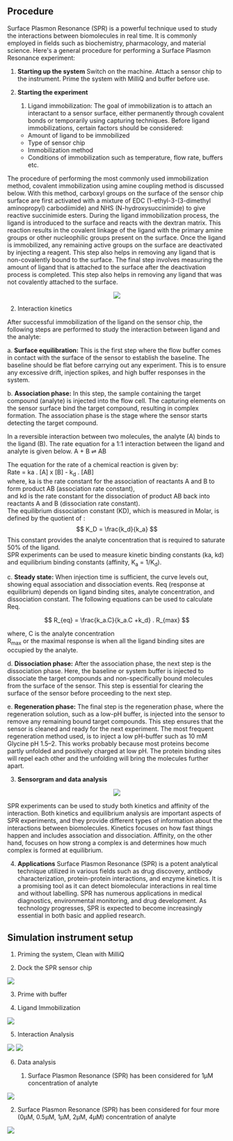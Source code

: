 ## Procedure

Surface Plasmon Resonance (SPR) is a powerful technique used to study the interactions between biomolecules in real time. It is commonly employed in fields such as biochemistry, pharmacology, and material science. Here's a general procedure for performing a Surface Plasmon Resonance experiment:

1. **Starting up the system**
Switch on the machine. Attach a sensor chip to the instrument. Prime the system with MilliQ and buffer before use.


2. **Starting the experiment**

    1. Ligand immobilization:
The goal of immobilization is to attach an interactant to a sensor surface, either permanently through covalent bonds or temporarily using capturing techniques. Before ligand immobilizations, certain factors should be considered:
    - Amount of ligand to be immobilized
    -  Type of sensor chip
    - Immobilization method 
    - Conditions of immobilization such as temperature, flow rate, buffers etc. 

The procedure of performing the most commonly used immobilization method, covalent immobilization using amine coupling method is discussed below. 
With this method, carboxyl groups on the surface of the sensor chip surface are first activated with a mixture of EDC (1-ethyl-3-(3-dimethyl aminopropyl) carbodiimide) and NHS (N-hydroxysuccinimide) to give reactive succinimide esters. During the ligand immobilization process, the ligand is introduced to the surface and reacts with the dextran matrix. This reaction results in the covalent linkage of the ligand with the primary amine groups or other nucleophilic groups present on the surface.
Once the ligand is immobilized, any remaining active groups on the surface are deactivated by injecting a reagent. This step also helps in removing any ligand that is non-covalently bound to the surface. The final step involves measuring the amount of ligand that is attached to the surface after the deactivation process is completed. This step also helps in removing any ligand that was not covalently attached to the surface.

<div align="center">
<img src="images/spr3_theory.png" class="img-fluid">
</div>


   2. Interaction kinetics

After successful immobilization of the ligand on the sensor chip, the following steps are performed to study the interaction between ligand and the analyte:

a. **Surface equilibration:** This is the first step where the flow buffer comes in contact with the surface of the sensor to establish the baseline. The baseline should be flat before carrying out any experiment. This is to ensure any excessive drift, injection spikes, and high buffer responses in the system. 

b. **Association phase:** In this step, the sample containing the target compound (analyte) is injected into the flow cell. The capturing elements on the sensor surface bind the target compound, resulting in complex formation. The association phase is the stage where the sensor starts detecting the target compound.

In a reversible interaction between two molecules, the analyte (A) binds to the ligand (B). The rate equation for a 1:1 interaction between the ligand and analyte is given below.
A  +   B    ⇌   AB 

The equation for the rate of a chemical reaction is given by:  
Rate = ka . [A] x [B] - k<sub>d</sub> . [AB]   
where, ka is the rate constant for the association of reactants A and B to form product AB (association rate constant),  
and kd is the rate constant for the dissociation of product AB back into reactants A and B (dissociation rate constant).   
The equilibrium dissociation constant (KD), which is measured in Molar, is defined by the quotient of : $$  K_D   =     \frac{k_d}{k_a}           $$ 
This constant provides the analyte concentration that is required to saturate 50% of the ligand.  
SPR experiments can be used to measure kinetic binding constants (ka, kd) and equilibrium binding constants (affinity, K<sub>a</sub> = 1/K<sub>d</sub>).  

c. **Steady state:** When injection time is sufficient, the curve levels out, showing equal association and dissociation events. Req (response at equilibrium) depends on ligand binding sites, analyte concentration, and dissociation constant. The following equations can be used  to calculate Req.

$$  R_{eq} = \frac{k_a.C}{k_a.C +k_d} . R_{max} $$

where, C is the analyte concentration   
R<sub>max</sub> or the maximal response is when all the ligand binding sites are occupied by the analyte. 

d. **Dissociation phase:** After the association phase, the next step is the dissociation phase. Here, the baseline or system buffer is injected to dissociate the target compounds and non-specifically bound molecules from the surface of the sensor. This step is essential for clearing the surface of the sensor before proceeding to the next step.

e. **Regeneration phase:** The final step is the regeneration phase, where the regeneration solution, such as a low-pH buffer, is injected into the sensor to remove any remaining bound target compounds. This step ensures that the sensor is cleaned and ready for the next experiment. The most frequent regeneration method used, is to inject a low pH-buffer such as 10 mM Glycine pH 1.5–2. This works probably because most proteins become partly unfolded and positively charged at low pH. The protein binding sites will repel each other and the unfolding will bring the molecules further apart. 



3. **Sensorgram and data analysis**
<div align="center">
<img src="images/spr4.png" class="img-fluid">
</div>

SPR experiments can be used to study both kinetics and affinity of the interaction. Both kinetics and equilibrium analysis are important aspects of SPR experiments, and they provide different types of information about the interactions between biomolecules. Kinetics focuses on how fast things happen and includes association and dissociation. Affinity, on the other hand, focuses on how strong a complex is and determines how much complex is formed at equilibrium.


4. **Applications**
Surface Plasmon Resonance (SPR) is a potent analytical technique utilized in various fields such as drug discovery, antibody characterization, protein-protein interactions, and enzyme kinetics. It is a promising tool as it can detect biomolecular interactions in real time and without labelling. SPR has numerous applications in medical diagnostics, environmental monitoring, and drug development. As technology progresses, SPR is expected to become increasingly essential in both basic and applied research.




## Simulation instrument setup
1. Priming the system, Clean with MilliQ 

2.  Dock the SPR sensor chip

<img src="images/sensor_chip.png" class="img-fluid">


3. Prime with buffer

4.  Ligand Immobilization

<img src="images/spr1.png" class="img-fluid">


5. Interaction Analysis

<img src="images/spr2.png" class="img-fluid">




<img src="images/interaction.png" class="img-fluid">


6. Data analysis
  
    1. Surface Plasmon Resonance (SPR) has been considered for 1μM concentration of analyte

<img src="images/Chart.jpg" class="img-fluid">


   2. Surface Plasmon Resonance (SPR) has been considered for four more (0μM, 0.5μM, 1μM, 2μM, 4μM) concentration  of analyte

<img src="images/Chart_mul.jpg" class="img-fluid">



<script id="MathJax-script" async src="https://cdn.jsdelivr.net/npm/mathjax@3/es5/tex-mml-chtml.js"></script>